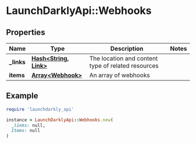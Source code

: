 # LaunchDarklyApi::Webhooks

## Properties

| Name | Type | Description | Notes |
| ---- | ---- | ----------- | ----- |
| **_links** | [**Hash&lt;String, Link&gt;**](Link.md) | The location and content type of related resources |  |
| **items** | [**Array&lt;Webhook&gt;**](Webhook.md) | An array of webhooks |  |

## Example

```ruby
require 'launchdarkly_api'

instance = LaunchDarklyApi::Webhooks.new(
  _links: null,
  items: null
)
```

